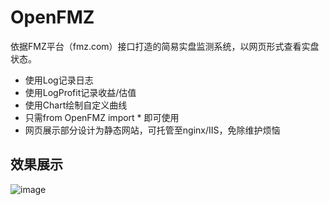 # OpenFMZ

依据FMZ平台（fmz.com）接口打造的简易实盘监测系统，以网页形式查看实盘状态。
- 使用Log记录日志
- 使用LogProfit记录收益/估值
- 使用Chart绘制自定义曲线
- 只需from OpenFMZ import * 即可使用
- 网页展示部分设计为静态网站，可托管至nginx/IIS，免除维护烦恼

## 效果展示
![image](https://user-images.githubusercontent.com/36994804/155097635-949ce257-faf2-4606-894d-b49c687b4737.png)
